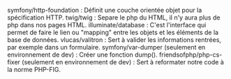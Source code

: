 symfony/http-foundation : Définit une couche orientée objet pour la spécification HTTP.
twig/twig : Separe le php du HTML, il n'y aura plus de php dans nos pages HTML.
illuminate/database : C'est l'interface qui permet de faire le lien ou "mapping" entre les objets et les éléments de la base de données.
vlucas/valitron : Sert à valider les informations rentrées, par exemple dans un formulaire.
symfony/var-dumper (seulement en environnement de dev) : Créer une fonction dump().
friendsofphp/php-cs-fixer (seulement en environnement de dev) : Sert à reformater notre code à la norme PHP-FIG.